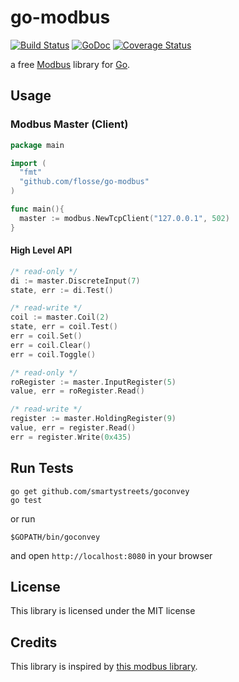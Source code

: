 # go-modbus

[![Build Status](https://travis-ci.org/flosse/go-modbus.svg?branch=master)](https://travis-ci.org/flosse/go-modbus)
[![GoDoc](https://godoc.org/github.com/flosse/go-modbus?status.svg)](https://godoc.org/github.com/flosse/go-modbus)
[![Coverage Status](https://coveralls.io/repos/flosse/go-modbus/badge.svg?branch=master)](https://coveralls.io/r/flosse/go-modbus?branch=master)

a free [Modbus](http://en.wikipedia.org/wiki/Modbus) library
for [Go](http://golang.org/).

## Usage

### Modbus Master (Client)

```go
package main

import (
  "fmt"
  "github.com/flosse/go-modbus"
)

func main(){
  master := modbus.NewTcpClient("127.0.0.1", 502)
}
```

#### High Level API

```go
/* read-only */
di := master.DiscreteInput(7)
state, err := di.Test()

/* read-write */
coil := master.Coil(2)
state, err = coil.Test()
err = coil.Set()
err = coil.Clear()
err = coil.Toggle()

/* read-only */
roRegister := master.InputRegister(5)
value, err = roRegister.Read()

/* read-write */
register := master.HoldingRegister(9)
value, err = register.Read()
err = register.Write(0x435)
```

## Run Tests

    go get github.com/smartystreets/goconvey
    go test

or run

    $GOPATH/bin/goconvey

and open `http://localhost:8080` in your browser

## License

This library is licensed under the MIT license

## Credits

This library is inspired by [this modbus library](https://github.com/goburrow/modbus).
